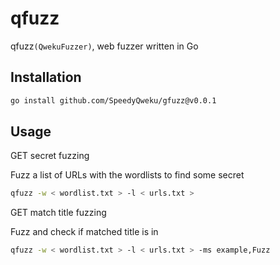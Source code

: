 # qfuzz

qfuzz`(QwekuFuzzer)`, web fuzzer written in Go

## Installation

```bash
go install github.com/SpeedyQweku/gfuzz@v0.0.1
```

## Usage

GET secret fuzzing

Fuzz a list of URLs with the wordlists to find some secret

```bash
qfuzz -w < wordlist.txt > -l < urls.txt >
```

GET match title fuzzing

Fuzz and check if matched title is in

```bash
qfuzz -w < wordlist.txt > -l < urls.txt > -ms example,Fuzz
```
